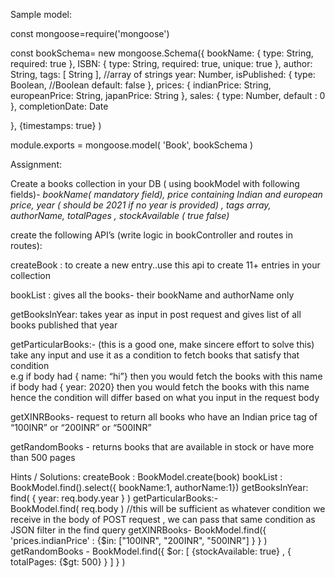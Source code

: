 Sample model:



const mongoose=require('mongoose')


const bookSchema= new mongoose.Schema({
   bookName: {
       type: String,
       required: true
   },
   ISBN: {
       type: String,
       required: true,
       unique: true
   },
   author: String,
   tags: [ String ], //array of strings
   year: Number,
   isPublished: {
       type: Boolean, //Boolean
       default: false
   },
   prices: {
       indianPrice: String,
       europeanPrice: String,
       japanPrice: String
   },
   sales: {
       type: Number,
       default : 0
   },
   completionDate: Date


}, {timestamps: true} )


module.exports = mongoose.model( 'Book', bookSchema )




Assignment:

Create a books collection in your DB ( using bookModel with following fields)- *bookName( mandatory field), price containing Indian and european price, year ( should be 2021 if no year is provided) , tags array, authorName, totalPages , stockAvailable ( true false)*

create the following API’s (write logic in bookController and routes in routes):

createBook : to create a new entry..use this api to create 11+ entries in your collection

bookList : gives all the books- their bookName and authorName only

getBooksInYear: takes year as input in post request and gives list of all books published that year

getParticularBooks:- (this is a good one, make sincere effort to solve this) take any input and use it as a condition to fetch books that satisfy that condition 	
e.g if body had { name: “hi”} then you would fetch the books with this name
if body had { year: 2020} then you would fetch the books with this name
hence the condition will differ based on what you input in the request body

getXINRBooks- request to return all books who have an Indian price tag of “100INR” or “200INR” or “500INR”

getRandomBooks - returns books that are available in stock or have more than 500 pages 



Hints / Solutions:
createBook : 
BookModel.create(book)
bookList :  
BookModel.find().select({ bookName:1, authorName:1})
getBooksInYear: 
find( { year: req.body.year } )
getParticularBooks:-  
BookModel.find( req.body ) 
//this will be sufficient as whatever condition we receive in the body of POST request , we can pass that same condition as JSON filter in the find query 
getXINRBooks-
BookModel.find({ 'prices.indianPrice' : {$in: ["100INR", "200INR", "500INR"] } } )
getRandomBooks - 
BookModel.find({ $or: [ {stockAvailable: true} , { totalPages: {$gt: 500} }   ] } )
